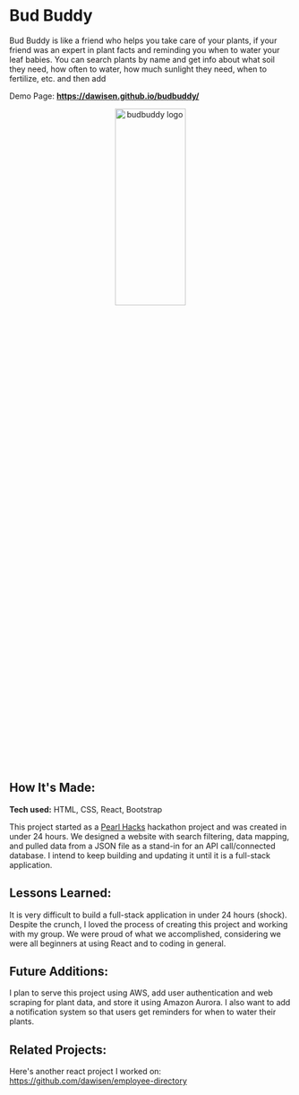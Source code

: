 # Bud Buddy
Bud Buddy is like a friend who helps you take care of your plants, if your friend was an expert in plant facts and reminding you when to water your leaf babies. You can search plants by name and get info about what soil they need, how often to water, how much sunlight they need, when to fertilize, etc. and then add 

Demo Page: **https://dawisen.github.io/budbuddy/**

<p align="center">
<img src="https://dawisen.github.io/budbuddy/static/media/home.f5c4643c.svg" alt="budbuddy logo" height=30% width=50% align="center" >
 </p>

## How It's Made:

**Tech used:** HTML, CSS, React, Bootstrap

This project started as a [Pearl Hacks](https://devpost.com/software/bud-buddy) hackathon project and was created in under 24 hours. We designed a website with search filtering, data mapping, and pulled data from a JSON file as a stand-in for an API call/connected database. I intend to keep building and updating it until it is a full-stack application. 

## Lessons Learned:
It is very difficult to build a full-stack application in under 24 hours (shock). Despite the crunch, I loved the process of creating this project and working with my group. We were proud of what we accomplished, considering we were all beginners at using React and to coding in general. 

## Future Additions:
I plan to serve this project using AWS, add user authentication and web scraping for plant data, and store it using Amazon Aurora. I also want to add a notification system so that users get reminders for when to water their plants.

## Related Projects:
Here's another react project I worked on: https://github.com/dawisen/employee-directory
